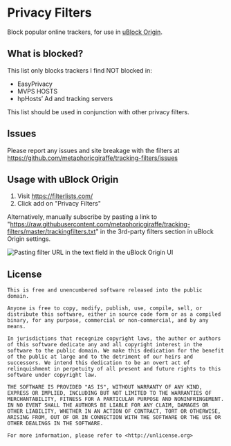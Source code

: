 # Privacy Filters

Block popular online trackers, for use in [uBlock Origin](https://github.com/gorhill/uBlock).

## What is blocked?

This list only blocks trackers I find NOT blocked in:

* EasyPrivacy
* MVPS HOSTS
* hpHosts’ Ad and tracking servers

This list should be used in conjunction with other privacy filters.

## Issues

Please report any issues and site breakage with the filters at https://github.com/metaphoricgiraffe/tracking-filters/issues

## Usage with uBlock Origin

1. Visit https://filterlists.com/
2. Click add on "Privacy Filters"

Alternatively, manually subscribe by pasting a link to "https://raw.githubusercontent.com/metaphoricgiraffe/tracking-filters/master/trackingfilters.txt" in the  3rd-party filters section in uBlock Origin settings.

![Pasting filter URL in the text field in the uBlock Origin UI](https://cloud.githubusercontent.com/assets/12890281/8431517/5fd52b80-1f7d-11e5-9397-16f096e64262.png)

## License

```
This is free and unencumbered software released into the public domain.

Anyone is free to copy, modify, publish, use, compile, sell, or
distribute this software, either in source code form or as a compiled
binary, for any purpose, commercial or non-commercial, and by any
means.

In jurisdictions that recognize copyright laws, the author or authors
of this software dedicate any and all copyright interest in the
software to the public domain. We make this dedication for the benefit
of the public at large and to the detriment of our heirs and
successors. We intend this dedication to be an overt act of
relinquishment in perpetuity of all present and future rights to this
software under copyright law.

THE SOFTWARE IS PROVIDED "AS IS", WITHOUT WARRANTY OF ANY KIND,
EXPRESS OR IMPLIED, INCLUDING BUT NOT LIMITED TO THE WARRANTIES OF
MERCHANTABILITY, FITNESS FOR A PARTICULAR PURPOSE AND NONINFRINGEMENT.
IN NO EVENT SHALL THE AUTHORS BE LIABLE FOR ANY CLAIM, DAMAGES OR
OTHER LIABILITY, WHETHER IN AN ACTION OF CONTRACT, TORT OR OTHERWISE,
ARISING FROM, OUT OF OR IN CONNECTION WITH THE SOFTWARE OR THE USE OR
OTHER DEALINGS IN THE SOFTWARE.

For more information, please refer to <http://unlicense.org>
```
